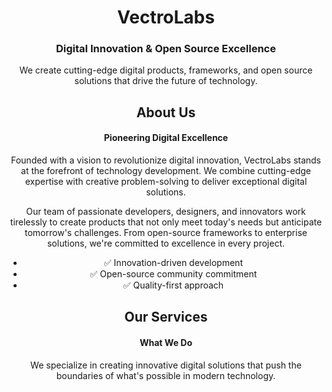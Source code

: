 <div align="center">
  <h1>VectroLabs</h1>
  <h3>Digital Innovation & Open Source Excellence</h3>
  <p>
    We create cutting-edge digital products, frameworks, and open source solutions that drive the future of technology.
  </p>

  <h2>About Us</h2>
  <h4>Pioneering Digital Excellence</h4>
  <p>
    Founded with a vision to revolutionize digital innovation, VectroLabs stands at the forefront of technology development.
    We combine cutting-edge expertise with creative problem-solving to deliver exceptional digital solutions.
  </p>
  <p>
    Our team of passionate developers, designers, and innovators work tirelessly to create products that not only meet today's needs
    but anticipate tomorrow's challenges. From open-source frameworks to enterprise solutions, we're committed to excellence in every project.
  </p>

  <ul>
    <li>✅ Innovation-driven development</li>
    <li>✅ Open-source community commitment</li>
    <li>✅ Quality-first approach</li>
  </ul>
  <h2>Our Services</h2>
  <h4>What We Do</h4>
  <p>
    We specialize in creating innovative digital solutions that push the boundaries of what's possible in modern technology.
  </p>
</div>
